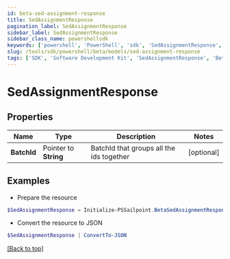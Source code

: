 ```yaml
---
id: beta-sed-assignment-response
title: SedAssignmentResponse
pagination_label: SedAssignmentResponse
sidebar_label: SedAssignmentResponse
sidebar_class_name: powershellsdk
keywords: ['powershell', 'PowerShell', 'sdk', 'SedAssignmentResponse', 'BetaSedAssignmentResponse'] 
slug: /tools/sdk/powershell/beta/models/sed-assignment-response
tags: ['SDK', 'Software Development Kit', 'SedAssignmentResponse', 'BetaSedAssignmentResponse']
---
```



# SedAssignmentResponse

## Properties

Name | Type | Description | Notes
------------ | ------------- | ------------- | -------------
**BatchId** |  Pointer to **String** | BatchId that groups all the ids together | [optional] 

## Examples

- Prepare the resource
```powershell
$SedAssignmentResponse = Initialize-PSSailpoint.BetaSedAssignmentResponse  -BatchId 016629d1-1d25-463f-97f3-0c6686846650
```

- Convert the resource to JSON
```powershell
$SedAssignmentResponse | ConvertTo-JSON
```


[[Back to top]](#) 

